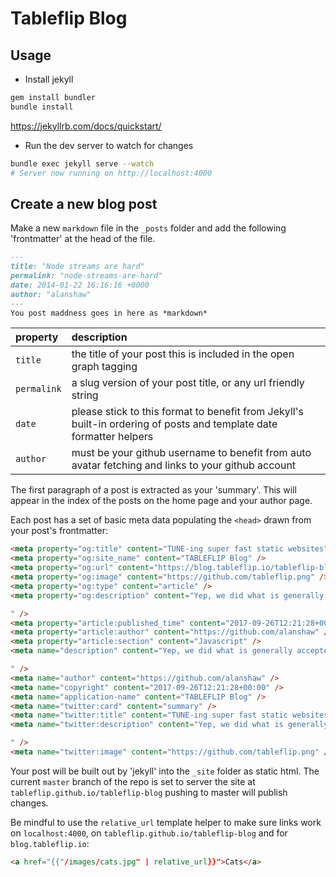 # Tableflip Blog

## Usage

- Install jekyll

```sh
gem install bundler
bundle install
```

https://jekyllrb.com/docs/quickstart/


- Run the dev server to watch for changes

```sh
bundle exec jekyll serve --watch
# Server now running on http://localhost:4000
```

## Create a new blog post

Make a new `markdown` file in the `_posts` folder and add the following 'frontmatter' at the head of the file.

```md
---
title: "Node streams are hard"
permalink: "node-streams-are-hard"
date: 2014-01-22 16:16:16 +0000
author: "alanshaw"
---
You post maddness goes in here as *markdown*
```

|property|description|
|:---|:---|
`title`|the title of your post this is included in the open graph tagging
`permalink`|a slug version of your post title, or any url friendly string
`date`|please stick to this format to benefit from Jekyll's built-in ordering of posts and template date formatter helpers
`author`|must be your github username to benefit from auto avatar fetching and links to your github account

The first paragraph of a post is extracted as your 'summary'. This will appear in the index of the posts on the home page and your author page.

Each post has a set of basic meta data populating the `<head>` drawn from your post's frontmatter:

```html
<meta property="og:title" content="TUNE-ing super fast static websites" />
<meta property="og:site_name" content="TABLEFLIP Blog" />
<meta property="og:url" content="https://blog.tableflip.io/tableflip-blog/tune-ing-super-fast-static-websites" />
<meta property="og:image" content="https://github.com/tableflip.png" />
<meta property="og:type" content="article" />
<meta property="og:description" content="Yep, we did what is generally accepted to be a “bad idea” by many developers and built a static site generator slash CMS for our clients. I don’t blame them. Getting it right is really difficult, it’s such a mammoth task, and building a concise set of features is dependent on your particular use cases.

" />
<meta property="article:published_time" content="2017-09-26T12:21:28+00:00" />
<meta property="article:author" content="https://github.com/alanshaw" />
<meta property="article:section" content="Javascript" />
<meta name="description" content="Yep, we did what is generally accepted to be a “bad idea” by many developers and built a static site generator slash CMS for our clients. I don’t blame them. Getting it right is really difficult, it’s such a mammoth task, and building a concise set of features is dependent on your particular use cases.

" />
<meta name="author" content="https://github.com/alanshaw" />
<meta name="copyright" content="2017-09-26T12:21:28+00:00" />
<meta name="application-name" content="TABLEFLIP Blog" />
<meta name="twitter:card" content="summary" />
<meta name="twitter:title" content="TUNE-ing super fast static websites" />
<meta name="twitter:description" content="Yep, we did what is generally accepted to be a “bad idea” by many developers and built a static site generator slash CMS for our clients. I don’t blame them. Getting it right is really difficult, it’s such a mammoth task, and building a concise set of features is dependent on your particular use cases.

" />
<meta name="twitter:image" content="https://github.com/tableflip.png" />
```

Your post will be built out by 'jekyll' into the `_site` folder as static html. The current `master` branch of the repo is set to server the site at `tableflip.github.io/tableflip-blog` pushing to master will publish changes.

Be mindful to use the `relative_url` template helper to make sure links work on `localhost:4000`, on `tableflip.github.io/tableflip-blog` and for `blog.tableflip.io`:

```html
<a href="{{"/images/cats.jpg" | relative_url}}">Cats</a>
```
